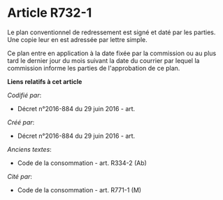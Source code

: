 # Article R732-1

Le plan conventionnel de redressement est signé et daté par les parties. Une copie leur en est adressée par lettre simple.

Ce plan entre en application à la date fixée par la commission ou au plus tard le dernier jour du mois suivant la date du
courrier par lequel la commission informe les parties de l'approbation de ce plan.

**Liens relatifs à cet article**

_Codifié par_:

  - Décret n°2016-884 du 29 juin 2016 - art.

_Créé par_:

  - Décret n°2016-884 du 29 juin 2016 - art.

_Anciens textes_:

  - Code de la consommation - art. R334-2 (Ab)

_Cité par_:

  - Code de la consommation - art. R771-1 (M)
